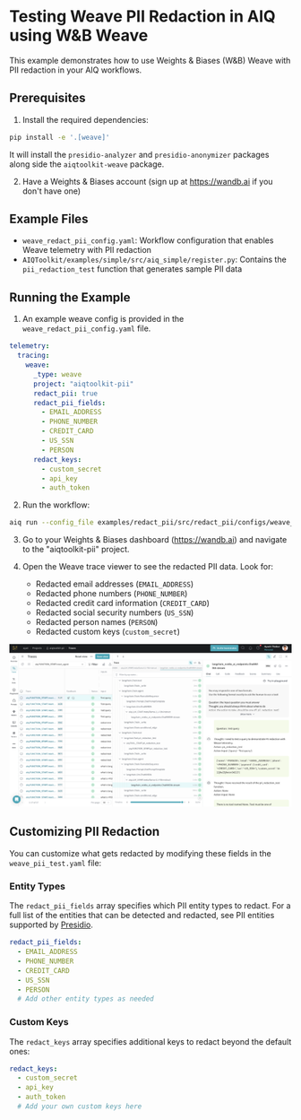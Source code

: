 # Testing Weave PII Redaction in AIQ using W&B Weave

This example demonstrates how to use Weights & Biases (W&B) Weave with PII redaction in your AIQ workflows.

## Prerequisites

1. Install the required dependencies:

```bash
pip install -e '.[weave]'
```

It will install the `presidio-analyzer` and `presidio-anonymizer` packages along side the `aiqtoolkit-weave` package.

2. Have a Weights & Biases account (sign up at https://wandb.ai if you don't have one)

## Example Files

- `weave_redact_pii_config.yaml`: Workflow configuration that enables Weave telemetry with PII redaction
- `AIQToolkit/examples/simple/src/aiq_simple/register.py`: Contains the `pii_redaction_test` function that generates sample PII data

## Running the Example

1. An example weave config is provided in the `weave_redact_pii_config.yaml` file.

```yaml
telemetry:
  tracing:
    weave:
      _type: weave
      project: "aiqtoolkit-pii"
      redact_pii: true
      redact_pii_fields:
        - EMAIL_ADDRESS
        - PHONE_NUMBER
        - CREDIT_CARD
        - US_SSN
        - PERSON
      redact_keys:
        - custom_secret
        - api_key
        - auth_token
```

2. Run the workflow:

```bash
aiq run --config_file examples/redact_pii/src/redact_pii/configs/weave_redact_pii_config.yml --input "Test query"
```

3. Go to your Weights & Biases dashboard (https://wandb.ai) and navigate to the "aiqtoolkit-pii" project.

4. Open the Weave trace viewer to see the redacted PII data. Look for:
   - Redacted email addresses (`EMAIL_ADDRESS`)
   - Redacted phone numbers (`PHONE_NUMBER`)
   - Redacted credit card information (`CREDIT_CARD`)
   - Redacted social security numbers (`US_SSN`)
   - Redacted person names (`PERSON`)
   - Redacted custom keys (`custom_secret`)

![Weave PII Redaction](images/redact_weave_trace.png)

## Customizing PII Redaction

You can customize what gets redacted by modifying these fields in the `weave_pii_test.yaml` file:

### Entity Types

The `redact_pii_fields` array specifies which PII entity types to redact. For a full list of the entities that can be detected and redacted, see PII entities supported by [Presidio](https://microsoft.github.io/presidio/supported_entities/).

```yaml
redact_pii_fields:
  - EMAIL_ADDRESS
  - PHONE_NUMBER
  - CREDIT_CARD
  - US_SSN
  - PERSON
  # Add other entity types as needed
```

### Custom Keys

The `redact_keys` array specifies additional keys to redact beyond the default ones:

```yaml
redact_keys:
  - custom_secret
  - api_key
  - auth_token
  # Add your own custom keys here
```
